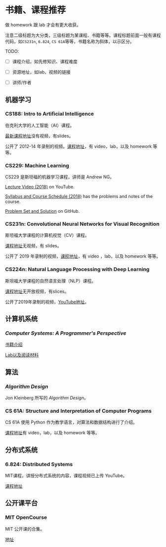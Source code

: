 # 书籍、课程推荐

做 homework 跟 lab 才会有更大收获。

注意二级标题为大分类，三级标题为某课程、书籍等等。课程标题前面一般有课程代码，如`CS231n`, `6.824`, `CS 61A`等等，书籍名称为斜体，以示区分。

TODO:
- [ ] 课程介绍，如先修知识、课程难度
- [ ] 资源地址，如lab、视频的链接
- [ ] 讲师/作者


## 机器学习

### CS188: Intro to Artificial Intelligence

伯克利大学的人工智能（AI）课程。

[最新课程地址](https://inst.eecs.berkeley.edu/~cs188)没有视频，有slides。

公开了 2012-14 年录制的视频。[课程地址](http://ai.berkeley.edu/home.html)，有 video，lab，以及 homework 等等。

### CS229: Machine Learning

CS229 是斯坦福的机器学习课程，讲师是 Andrew NG。

[Lecture Video (2018)](https://www.youtube.com/playlist?list=PLoROMvodv4rMiGQp3WXShtMGgzqpfVfbU) on YouTube.

[Syllabus and Course Schedule (2018)](http://cs229.stanford.edu/syllabus-autumn2018.html) has the problems and notes of the course.

[Problem Set and Solution](https://github.com/zhixuan-lin/cs229-ps-2018) on GitHub.

### CS231n: Convolutional Neural Networks for Visual Recognition

斯坦福大学课程的计算机视觉（CV）课程。

[课程地址](http://cs231n.stanford.edu/)无视频，有 slides。

公开了 2019 年录制的视频，[课程地址](http://cs231n.stanford.edu/2017/syllabus)，有 video ，lab，以及 homework 等等。

### CS224n: Natural Language Processing with Deep Learning

斯坦福大学课程的自然语言处理（NLP）课程。

[课程地址](https://web.stanford.edu/class/cs224n/index.html#schedule)无开放视频，有slices。

公开了2019年录制的视频，[YouTube地址](https://www.youtube.com/playlist?list=PLoROMvodv4rOhcuXMZkNm7j3fVwBBY42z)。

## 计算机系统

### *Computer Systems: A Programmer's Perspective*

[书籍介绍](https://csapp.cs.cmu.edu/)

[Lab以及阅读材料](http://csapp.cs.cmu.edu/3e/students.html)


## 算法

### *Algorithm Design*

Jon Kleinberg 所写的 *Algorithm Design*。

### CS 61A: Structure and Interpretation of Computer Programs

CS 61A 使用 Python 作为教学语言，对算法和数据结构进行了介绍。

[课程地址](https://cs61a.org/)有 video，lab，以及 homework 等等。


## 分布式系统

### 6.824: Distributed Systems 

MIT课程，讲授分布式系统的内容，课程视频已上传 YouTube。

[课程地址](https://pdos.csail.mit.edu/6.824/)


## 公开课平台

### MIT OpenCourse

MIT 公开课的合集。

[地址](https://ocw.mit.edu/index.htm)

